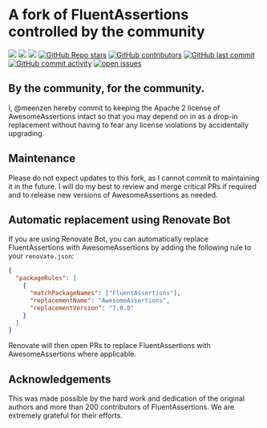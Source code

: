 # A fork of FluentAssertions controlled by the community

[![](https://img.shields.io/github/release/meenzen/AwesomeAssertions.svg?label=latest%20release&color=007edf)](https://github.com/meenzen/AwesomeAssertions/releases/latest)
[![](https://img.shields.io/nuget/dt/AwesomeAssertions.svg?label=downloads&color=007edf&logo=nuget)](https://www.nuget.org/packages/AwesomeAssertions)
[![](https://img.shields.io/librariesio/dependents/nuget/AwesomeAssertions.svg?label=dependent%20libraries)](https://libraries.io/nuget/AwesomeAssertions)
[![GitHub Repo stars](https://img.shields.io/github/stars/meenzen/AwesomeAssertions)](https://github.com/meenzen/AwesomeAssertions/stargazers)
[![GitHub contributors](https://img.shields.io/github/contributors/meenzen/AwesomeAssertions)](https://github.com/meenzen/AwesomeAssertions/graphs/contributors)
[![GitHub last commit](https://img.shields.io/github/last-commit/meenzen/AwesomeAssertions)](https://github.com/meenzen/AwesomeAssertions)
[![GitHub commit activity](https://img.shields.io/github/commit-activity/m/meenzen/AwesomeAssertions)](https://github.com/meenzen/AwesomeAssertions/graphs/commit-activity)
[![open issues](https://img.shields.io/github/issues/meenzen/AwesomeAssertions)](https://github.com/meenzen/AwesomeAssertions/issues)

## By the community, for the community.

I, @meenzen hereby commit to keeping the Apache 2 license of AwesomeAssertions intact so that you may depend on in as a
drop-in replacement without having to fear any license violations by accidentally upgrading.

## Maintenance

Please do not expect updates to this fork, as I cannot commit to maintaining it in the future. I will do my best to
review and merge critical PRs if required and to release new versions of AwesomeAssertions as needed.

## Automatic replacement using Renovate Bot

If you are using Renovate Bot, you can automatically replace FluentAssertions with AwesomeAssertions by adding the
following rule to your `renovate.json`:

```json
{
  "packageRules": [
    {
      "matchPackageNames": ["FluentAssertions"],
      "replacementName": "AwesomeAssertions",
      "replacementVersion": "7.0.0"
    }
  ]
}
```

Renovate will then open PRs to replace FluentAssertions with AwesomeAssertions where applicable.

## Acknowledgements

This was made possible by the hard work and dedication of the original authors and more than 200 contributors of
FluentAssertions. We are extremely grateful for their efforts.
